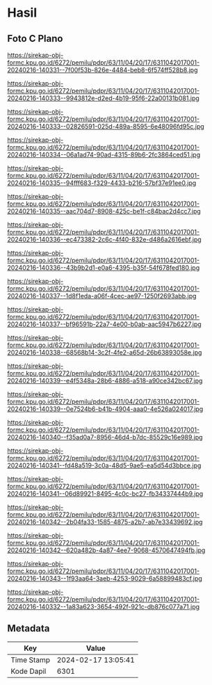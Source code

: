 # Hasil

## Foto C Plano

https://sirekap-obj-formc.kpu.go.id/6272/pemilu/pdpr/63/11/04/20/17/6311042017001-20240216-140331--7f00f53b-826e-4484-beb8-6f574ff528b8.jpg

https://sirekap-obj-formc.kpu.go.id/6272/pemilu/pdpr/63/11/04/20/17/6311042017001-20240216-140333--9943812e-d2ed-4b19-95f6-22a00131b081.jpg

https://sirekap-obj-formc.kpu.go.id/6272/pemilu/pdpr/63/11/04/20/17/6311042017001-20240216-140333--02826591-025d-489a-8595-6e48096fd95c.jpg

https://sirekap-obj-formc.kpu.go.id/6272/pemilu/pdpr/63/11/04/20/17/6311042017001-20240216-140334--06a1ad74-90ad-4315-89b6-2fc3864ced51.jpg

https://sirekap-obj-formc.kpu.go.id/6272/pemilu/pdpr/63/11/04/20/17/6311042017001-20240216-140335--94fff683-f329-4433-b216-57bf37e91ee0.jpg

https://sirekap-obj-formc.kpu.go.id/6272/pemilu/pdpr/63/11/04/20/17/6311042017001-20240216-140335--aac704d7-8908-425c-be1f-c84bac2d4cc7.jpg

https://sirekap-obj-formc.kpu.go.id/6272/pemilu/pdpr/63/11/04/20/17/6311042017001-20240216-140336--ec473382-2c6c-4f40-832e-d486a2616ebf.jpg

https://sirekap-obj-formc.kpu.go.id/6272/pemilu/pdpr/63/11/04/20/17/6311042017001-20240216-140336--43b9b2d1-e0a6-4395-b35f-54f678fed180.jpg

https://sirekap-obj-formc.kpu.go.id/6272/pemilu/pdpr/63/11/04/20/17/6311042017001-20240216-140337--1d8f1eda-a06f-4cec-ae97-1250f2693abb.jpg

https://sirekap-obj-formc.kpu.go.id/6272/pemilu/pdpr/63/11/04/20/17/6311042017001-20240216-140337--bf96591b-22a7-4e00-b0ab-aac5947b6227.jpg

https://sirekap-obj-formc.kpu.go.id/6272/pemilu/pdpr/63/11/04/20/17/6311042017001-20240216-140338--68568b14-3c2f-4fe2-a65d-26b63893058e.jpg

https://sirekap-obj-formc.kpu.go.id/6272/pemilu/pdpr/63/11/04/20/17/6311042017001-20240216-140339--e4f5348a-28b6-4886-a518-a90ce342bc67.jpg

https://sirekap-obj-formc.kpu.go.id/6272/pemilu/pdpr/63/11/04/20/17/6311042017001-20240216-140339--0e7524b6-b41b-4904-aaa0-4e526a024017.jpg

https://sirekap-obj-formc.kpu.go.id/6272/pemilu/pdpr/63/11/04/20/17/6311042017001-20240216-140340--f35ad0a7-8956-46d4-b7dc-85529c16e989.jpg

https://sirekap-obj-formc.kpu.go.id/6272/pemilu/pdpr/63/11/04/20/17/6311042017001-20240216-140341--fd48a519-3c0a-48d5-9ae5-ea5d54d3bbce.jpg

https://sirekap-obj-formc.kpu.go.id/6272/pemilu/pdpr/63/11/04/20/17/6311042017001-20240216-140341--06d89921-8495-4c0c-bc27-fb34337444b9.jpg

https://sirekap-obj-formc.kpu.go.id/6272/pemilu/pdpr/63/11/04/20/17/6311042017001-20240216-140342--2b04fa33-1585-4875-a2b7-ab7e33439692.jpg

https://sirekap-obj-formc.kpu.go.id/6272/pemilu/pdpr/63/11/04/20/17/6311042017001-20240216-140342--620a482b-4a87-4ee7-9068-4570647494fb.jpg

https://sirekap-obj-formc.kpu.go.id/6272/pemilu/pdpr/63/11/04/20/17/6311042017001-20240216-140343--1f93aa64-3aeb-4253-9029-6a58899483cf.jpg

https://sirekap-obj-formc.kpu.go.id/6272/pemilu/pdpr/63/11/04/20/17/6311042017001-20240216-140332--1a83a623-3654-492f-921c-db876c077a71.jpg


## Metadata

| Key        | Value               |
| ---------- | ------------------- |
| Time Stamp | 2024-02-17 13:05:41 |
| Kode Dapil | 6301                |



